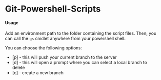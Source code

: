 # Git-Powershell-Scripts

#### Usage

Add an environment path to the folder containing the script files. Then, you can call the `gs` cmdlet anywhere from your powershell shell.

You can choose the following options:

* [p] - this will push your current branch to the server
* [d] - this will open a prompt where you can select a local branch to delete
* [c] - create a new branch
